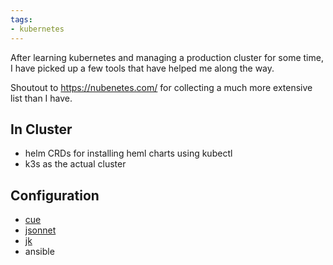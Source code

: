 ```yaml
---
tags:
- kubernetes
---
```


After learning kubernetes and managing a production cluster for some time, I have picked up a few tools that have helped me along the way.

Shoutout to https://nubenetes.com/ for collecting a much more extensive list than I have.


## In Cluster

- helm CRDs for installing heml charts using kubectl
- k3s as the actual cluster

## Configuration

- [cue](https://cuelang.org)
- [jsonnet](https://jsonnet.org/)
- [jk](https://jkcfg.github.io/)
- ansible
